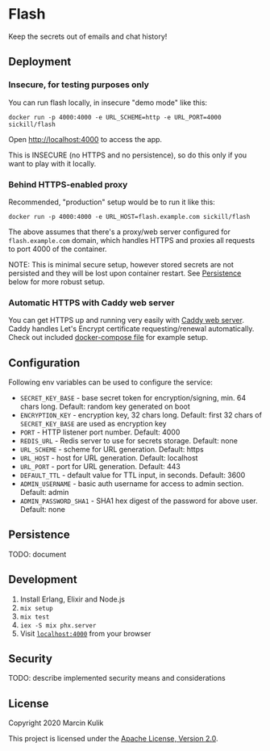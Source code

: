 # Flash

Keep the secrets out of emails and chat history!

## Deployment

### Insecure, for testing purposes only

You can run flash locally, in insecure "demo mode" like this:

    docker run -p 4000:4000 -e URL_SCHEME=http -e URL_PORT=4000 sickill/flash

Open [http://localhost:4000](http://localhost:4000) to access the app.

This is INSECURE (no HTTPS and no persistence), so do this only if you want
to play with it locally.

### Behind HTTPS-enabled proxy

Recommended, "production" setup would be to run it like this:

    docker run -p 4000:4000 -e URL_HOST=flash.example.com sickill/flash

The above assumes that there's a proxy/web server configured for
`flash.example.com` domain, which handles HTTPS and proxies all requests to
port 4000 of the container.

NOTE: This is minimal secure setup, however stored secrets are not persisted
and they will be lost upon container restart. See [Persistence](#persistence)
below for more robust setup.

### Automatic HTTPS with Caddy web server

You can get HTTPS up and running very easily with [Caddy web
server](https://caddyserver.com/). Caddy handles Let's Encrypt certificate
requesting/renewal automatically. Check out included [docker-compose
file](docker-compose.yml) for example setup.

## Configuration

Following env variables can be used to configure the service:

- `SECRET_KEY_BASE` - base secret token for encryption/signing, min. 64 chars long. Default: random key generated on boot
- `ENCRYPTION_KEY` - encryption key, 32 chars long. Default: first 32 chars of `SECRET_KEY_BASE` are used as encryption key
- `PORT` - HTTP listener port number. Default: 4000
- `REDIS_URL` - Redis server to use for secrets storage. Default: none
- `URL_SCHEME` - scheme for URL generation. Default: https
- `URL_HOST` - host for URL generation. Default: localhost
- `URL_PORT` - port for URL generation. Default: 443
- `DEFAULT_TTL` - default value for TTL input, in seconds. Default: 3600
- `ADMIN_USERNAME` - basic auth username for access to admin section. Default: admin
- `ADMIN_PASSWORD_SHA1` - SHA1 hex digest of the password for above user. Default: none

## Persistence

TODO: document

## Development

1. Install Erlang, Elixir and Node.js
2. `mix setup`
3. `mix test`
4. `iex -S mix phx.server`
5. Visit [`localhost:4000`](http://localhost:4000) from your browser

## Security

TODO: describe implemented security means and considerations

## License

Copyright 2020 Marcin Kulik

This project is licensed under the [Apache License, Version 2.0](LICENSE).
